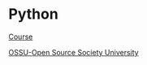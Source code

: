 # Python

 [Course](https://www.freecodecamp.org/espanol/news/python-ejemplos-de-codigo-tutorial-de-programacion-en-python-desde-cero-para-principiantes/#-funciones-en-python)

 [OSSU-Open Source Society University](https://github.com/ossu/computer-science)
